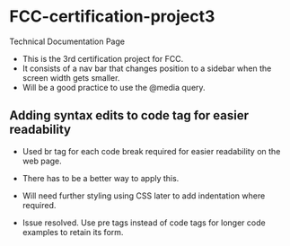 # FCC-certification-project3

Technical Documentation Page

- This is the 3rd certification project for FCC.
- It consists of a nav bar that changes position to a sidebar when the screen width gets smaller.
- Will be a good practice to use the @media query.

## Adding syntax edits to code tag for easier readability

- Used br tag for each code break required for easier readability on the web page.
- There has to be a better way to apply this.
- Will need further styling using CSS later to add indentation where required.

- Issue resolved. Use pre tags instead of code tags for longer code examples to retain its form.
